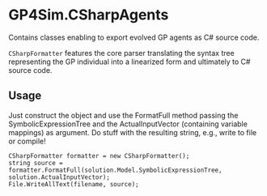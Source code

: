 # GP4Sim.CSharpAgents
Contains classes enabling to export evolved GP agents as C# source code.

`CSharpFormatter` features the core parser translating the syntax tree representing the GP individual into a linearized form and ultimately to C# source code.

## Usage
Just construct the object and use the FormatFull method passing the SymbolicExpressionTree and the ActualInputVector (containing variable mappings) as argument. Do stuff with the resulting string, e.g., write to file or compile!

```
CSharpFormatter formatter = new CSharpFormatter();
string source = formatter.FormatFull(solution.Model.SymbolicExpressionTree, solution.ActualInputVector);
File.WriteAllText(filename, source);
```
